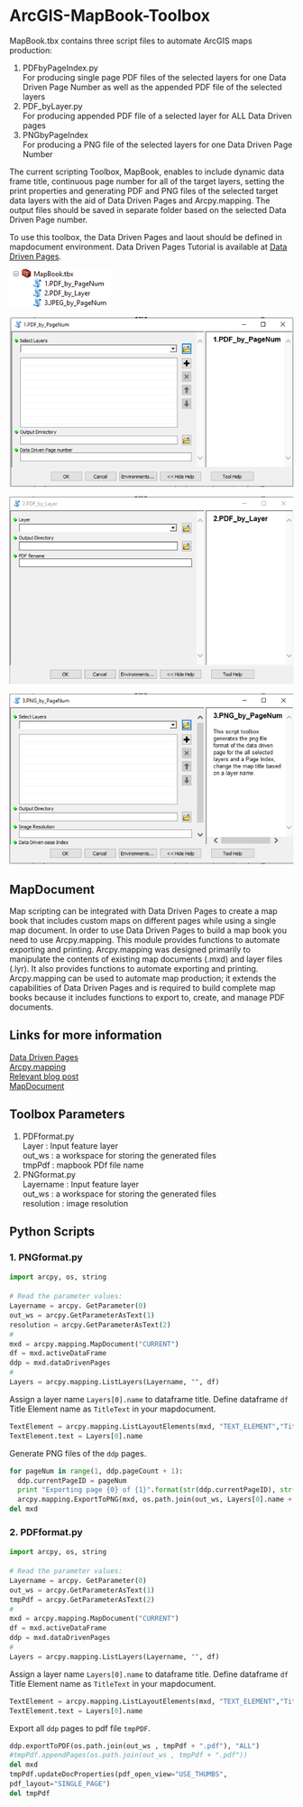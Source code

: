 # ArcGIS-MapBook-Toolbox

MapBook.tbx contains three script files to automate ArcGIS maps production:<br />
 1. PDFbyPageIndex.py  <br />For producing single page PDF files of the selected layers for one Data Driven Page Number as well as the   appended PDF file of the selected layers <br /> 
 2. PDF_byLayer.py  <br />For producing appended PDF file of a selected layer for ALL Data Driven pages <br />
 3. PNGbyPageIndex  <br />For producing a PNG file of the selected layers for one Data Driven Page Number <br />

The current scripting Toolbox, MapBook, enables to include dynamic data frame title, continuous page number for all of the target layers, setting the print properties and generating PDF and PNG files of the selected target data layers with the aid of Data Driven Pages and Arcpy.mapping. The output files should be saved in separate folder based on the selected Data Driven Page number.

To use this toolbox, the Data Driven Pages and laout should be defined in mapdocument environment. Data Driven Pages Tutorial is available at [Data Driven Pages](http://help.arcgis.com/en/arcgisdesktop/10.0/help/index.html#//00sr00000006000000).


![alt text here](https://github.com/Nina-Om/ArcGIS-MapBook-Toolbox/blob/master/toolbox2.PNG)

![alt text here](https://github.com/Nina-Om/ArcGIS-MapBook-Toolbox/blob/master/pdf1.PNG)

![alt text here](https://github.com/Nina-Om/ArcGIS-MapBook-Toolbox/blob/master/pdf2.PNG)

![alt text here](https://github.com/Nina-Om/ArcGIS-MapBook-Toolbox/blob/master/png3.PNG)


## MapDocument

Map scripting can be integrated with Data Driven Pages to create a map book that includes custom maps on different pages while using a single map document. In order to use Data Driven Pages to build a map book you need to use Arcpy.mapping. This module provides functions to automate exporting and printing. Arcpy.mapping was designed primarily to manipulate the contents of existing map documents (.mxd) and layer files (.lyr). It also provides functions to automate exporting and printing. Arcpy.mapping can be used to automate map production; it extends the capabilities of Data Driven Pages and is required to build complete map books because it includes functions to export to, create, and manage PDF documents.

## Links for more information
[Data Driven Pages](http://help.arcgis.com/en/arcgisdesktop/10.0/help/index.html#//00sr00000006000000)<br />
[Arcpy.mapping](https://desktop.arcgis.com/en/arcmap/10.3/analyze/arcpy-mapping/introduction-to-arcpy-mapping.htm)<br />
[Relevant blog post](https://www.esri.com/arcgis-blog/products/arcgis-desktop/mapping/combining-data-driven-pages-with-python-and-arcpy-mapping/)<br />
[MapDocument](https://desktop.arcgis.com/en/arcmap/10.3/analyze/arcpy-mapping/mapdocument-class.htm)

## Toolbox Parameters
1. PDFformat.py<br />
Layer : Input feature layer <br />
out_ws : a workspace for storing the generated files<br /> 
tmpPdf : mapbook PDf file name 
2. PNGformat.py<br />
Layername : Input feature layer<br />
out_ws : a workspace for storing the generated files <br />
resolution  : image resolution

## Python Scripts
### 1. PNGformat.py

```python
import arcpy, os, string

# Read the parameter values:
Layername = arcpy. GetParameter(0)
out_ws = arcpy.GetParameterAsText(1)
resolution = arcpy.GetParameterAsText(2)
#
mxd = arcpy.mapping.MapDocument("CURRENT")
df = mxd.activeDataFrame
ddp = mxd.dataDrivenPages
# 
Layers = arcpy.mapping.ListLayers(Layername, "", df)
```
Assign a layer name `Layers[0].name` to dataframe title. Define dataframe `df` Title Element name as `TitleText` in your mapdocument.
```python
TextElement = arcpy.mapping.ListLayoutElements(mxd, "TEXT_ELEMENT","TitleText")[0]
TextElement.text = Layers[0].name
```
Generate PNG files of the `ddp` pages.
```python
for pageNum in range(1, ddp.pageCount + 1):
  ddp.currentPageID = pageNum
  print "Exporting page {0} of {1}".format(str(ddp.currentPageID), str(ddp.pageCount))
  arcpy.mapping.ExportToPNG(mxd, os.path.join(out_ws, Layers[0].name + str(pageNum) + ".png"), resolution=resolution)
del mxd
```

### 2. PDFformat.py

```python
import arcpy, os, string

# Read the parameter values:
Layername = arcpy. GetParameter(0)
out_ws = arcpy.GetParameterAsText(1)
tmpPdf = arcpy.GetParameterAsText(2)
#
mxd = arcpy.mapping.MapDocument("CURRENT")
df = mxd.activeDataFrame
ddp = mxd.dataDrivenPages
#
Layers = arcpy.mapping.ListLayers(Layername, "", df)
```
Assign a layer name `Layers[0].name` to dataframe title. Define dataframe `df` Title Element name as `TitleText` in your mapdocument.
```python
TextElement = arcpy.mapping.ListLayoutElements(mxd, "TEXT_ELEMENT","TitleText")[0]
TextElement.text = Layers[0].name
```
Export all `ddp` pages to pdf file `tmpPDF`.
```python
ddp.exportToPDF(os.path.join(out_ws , tmpPdf + ".pdf"), "ALL")
#tmpPdf.appendPages(os.path.join(out_ws , tmpPdf + ".pdf"))
del mxd
tmpPdf.updateDocProperties(pdf_open_view="USE_THUMBS",
pdf_layout="SINGLE_PAGE")
del tmpPdf
```
